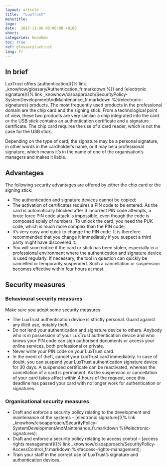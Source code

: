 ```yaml
---
layout: article
title:  "LuxTrust"
menutitle:
logo:
date:  2017-11-06 00:00:00 +0100
short:
categories: knowhow
toc: true
ref: glossaryluxtrust
lang: fr
---
```

## In brief
LuxTrust offers [authentication]({% link _knowhow/glossary/Authentication_fr.markdown %}) and [electronic signature]({% link _knowhow/cisoapproach/SecurityPolicy-SystemDevelopmentAndMaintenance_fr.markdown %}#electronic-signatures) products. The most frequently used products in the professional domain are the chip card and the signing stick. From a technological point of view, these two products are very similar: a chip integrated into the card or the USB stick contains an authentication certificate and a signature certificate. The chip card requires the use of a card reader, which is not the case for the USB stick.

Depending on the type of card, the signature may be a personal signature, in other words in the cardholder’s name, or it may be a professional signature, which means it’s in the name of one of the organisation’s managers and makes it liable.

## Advantages
The following security advantages are offered by either the chip card or the signing stick:

* The authentication and signature devices cannot be copied;
* The activation of certificates requires a PIN code to be entered. As the card is automatically blocked after 3 incorrect PIN code attempts, a brute force PIN code attack is impossible, even though the code is composed solely of numbers. To unlock the card, you need the PUK code, which is much more complex than the PIN code;
* It’s very easy and quick to change the PIN code. It is therefore recommended that you change it immediately if you suspect a third party might have discovered it.
* You will soon notice if the card or stick has been stolen, especially in a professional environment where the authentication and signature device is used regularly. If necessary, the tool in question can quickly be cancelled or temporarily suspended. Such a cancellation or suspension becomes effective within four hours at most.

## Security measures

### Behavioural security measures
Make sure you adopt some security measures:

* The LuxTrust authentication device is strictly personal. Guard against any illicit use, notably theft.
* Do not lend your authentication and signature device to others. Anybody who is in possession of your LuxTrust authentication device and who knows your PIN code can sign authorised documents or access your online services, both professional or private.
* Never write your PIN code on your LuxTrust card.
* In the event of theft, cancel your LuxTrust card immediately. In case of doubt, you can suspend your LuxTrust authentication signature device for 30 days. A suspended certificate can be reactivated, whereas the cancellation of a card is permanent. As the suspension or cancellation of your card takes affect within 4 hours of the request, once this deadline has passed your card with no longer work for authentication or signatures.

### Organisational security measures
* Draft and enforce a security policy relating to the development and maintenance of the systems – [electronic signature]({% link _knowhow/cisoapproach/SecurityPolicy-SystemDevelopmentAndMaintenance_fr.markdown %}#electronic-signatures);
* Draft and enforce a security policy relating to access control – [access rights management]({% link _knowhow/cisoapproach/SecurityPolicy-AccessControl_fr.markdown %}#access-rights-management);
* Train your staff in the correct use of LuxTrust’s signature and authentication devices.
